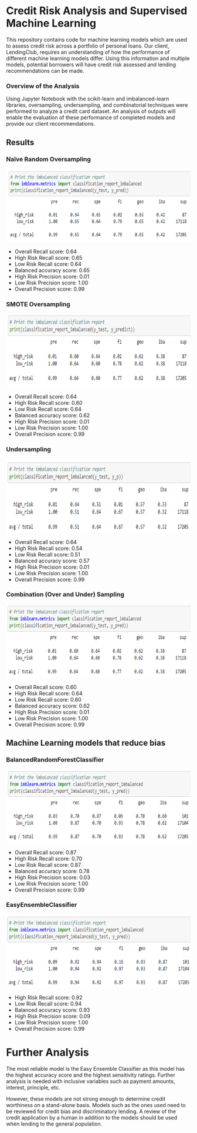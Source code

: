 # Credit Risk Analysis and Supervised Machine Learning
This repository contains code for machine learning models which are used to assess credit risk across a portfolio of personal loans. Our client, LendingClub, requires an understanding of how the performance of different machine learning models differ. Using this information and multiple models, potential borrowers will have credit risk assessed and lending recommendations can be made. 

### Overview of the Analysis 
Using Jupyter Notebook with the scikit-learn and imbalanced-learn libraries, oversampling, undersampling, and combinatorial techniques were performed to analyze a credit card dataset. An analysis of outputs will enable the evaluation of these performance of completed models and provide our client recommendations. 

## Results

### Naïve Random Oversampling
<img src="https://github.com/jratliff1215/Credit_Risk_Analysis/blob/main/Images/NaiveRandom.PNG" width="750" height="200"> 

- Overall Recall score: 0.64
- High Risk Recall score: 0.65
- Low Risk Recall score: 0.64
- Balanced accuracy score: 0.65
- High Risk Precision score: 0.01
- Low Risk Precision score: 1.00
- Overall Precision score: 0.99

### SMOTE Oversampling
<img src="https://github.com/jratliff1215/Credit_Risk_Analysis/blob/main/Images/SmoteOver.PNG" width="750" height="200"> 

- Overall Recall score: 0.64
- High Risk Recall score: 0.60
- Low Risk Recall score: 0.64
- Balanced accuracy score: 0.62
- High Risk Precision score: 0.01
- Low Risk Precision score: 1.00
- Overall Precision score: 0.99

### Undersampling
<img src="https://github.com/jratliff1215/Credit_Risk_Analysis/blob/main/Images/Undersampling.PNG" width="750" height="200"> 

- Overall Recall score: 0.64
- High Risk Recall score: 0.54
- Low Risk Recall score: 0.51
- Balanced accuracy score: 0.57
- High Risk Precision score: 0.01
- Low Risk Precision score: 1.00
- Overall Precision score: 0.99

### Combination (Over and Under) Sampling
<img src="https://github.com/jratliff1215/Credit_Risk_Analysis/blob/main/Images/Combination.PNG" width="750" height="200"> 

- Overall Recall score: 0.60
- High Risk Recall score: 0.64
- Low Risk Recall score: 0.60
- Balanced accuracy score: 0.62
- High Risk Precision score: 0.01
- Low Risk Precision score: 1.00
- Overall Precision score: 0.99

## Machine Learning models that reduce bias

### BalancedRandomForestClassifier

<img src="https://github.com/jratliff1215/Credit_Risk_Analysis/blob/main/Images/BalancedRandonForest.PNG" width="750" height="200"> 

- Overall Recall score: 0.87
- High Risk Recall score: 0.70
- Low Risk Recall score: 0.87
- Balanced accuracy score: 0.78
- High Risk Precision score: 0.03
- Low Risk Precision score: 1.00
- Overall Precision score: 0.99

### EasyEnsembleClassifier

<img src="https://github.com/jratliff1215/Credit_Risk_Analysis/blob/main/Images/EasyEnsemble.PNG" width="750" height="200"> 

- High Risk Recall score: 0.92
- Low Risk Recall score: 0.94
- Balanced accuracy score: 0.93
- High Risk Precision score: 0.09
- Low Risk Precision score: 1.00
- Overall Precision score: 0.99


# Further Analysis

The most reliable model is the Easy Ensemble Classifier as this model has the highest accuracy score and the highest sensitivity ratings. Further analysis is needed with inclusive variables such as payment amounts, interest, principle, etc. 

However, these models are not strong enough to determine credit worthiness on a stand-alone basis. Models such as the ones used need to be reviewed for credit bias and discriminatory lending. A review of the credit application by a human in addition to the models should be used when lending to the general population. 
